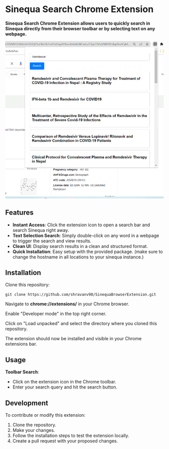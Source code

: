 # **Sinequa Search Chrome Extension**

**Sinequa Search Chrome Extension allows users to quickly search in Sinequa directly from their browser toolbar or by selecting text on any webpage.**

![sinequa-browser-ext](assets/sinequa-extension.png)

## **Features**

- **Instant Access**: Click the extension icon to open a search bar and search Sinequa right away.
- **Text Selection Search**: Simply double-click on any word in a webpage to trigger the search and view results.
- **Clean UI**: Display search results in a clean and structured format.
- **Quick Installation**: Easy setup with the provided package. (make sure to change the hostname in all locations to your sinequa instance.)

## **Installation**

Clone this repository:

```
git clone https://github.com/shravanv90/SinequaBrowserExtension.git
```

Navigate to **chrome://extensions/** in your Chrome browser.

Enable "Developer mode" in the top right corner.

Click on "Load unpacked" and select the directory where you cloned this repository.

The extension should now be installed and visible in your Chrome extensions bar.

## **Usage**

**Toolbar Search**:

- Click on the extension icon in the Chrome toolbar.
- Enter your search query and hit the search button.

## **Development**

To contribute or modify this extension:

1.  Clone the repository.
2.  Make your changes.
3.  Follow the installation steps to test the extension locally.
4.  Create a pull request with your proposed changes.
